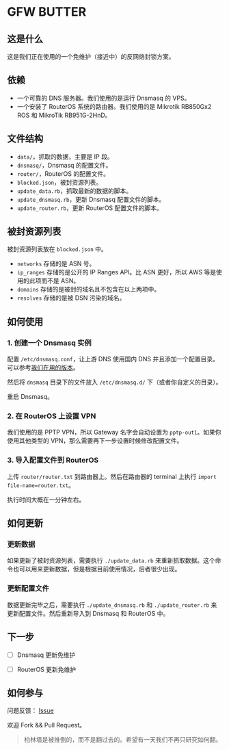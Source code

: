 GFW BUTTER
==========

这是什么
--------

这是我们正在使用的一个免维护（接近中）的反网络封锁方案。

依赖
----

- 一个可靠的 DNS 服务器。我们使用的是运行 Dnsmasq 的 VPS。
- 一个安装了 RouterOS 系统的路由器。我们使用的是 Mikrotik RB850Gx2 ROS 和 MikroTik RB951G-2HnD。


文件结构
--------

- `data/`，抓取的数据，主要是 IP 段。
- `dnsmasq/`，Dnsmasq 的配置文件。
- `router/`，RouterOS 的配置文件。
- `blocked.json`，被封资源列表。
- `update_data.rb`，抓取最新的数据的脚本。
- `update_dnsmasq.rb`，更新 Dnsmasq 配置文件的脚本。
- `update_router.rb`，更新 RouterOS 配置文件的脚本。

被封资源列表
------------

被封资源列表放在 `blocked.json` 中。

- `networks` 存储的是 ASN 号。
- `ip_ranges` 存储的是公开的 IP Ranges API。比 ASN 更好，所以 AWS 等是使用的此项而不是 ASN。
- `domains` 存储的是被封的域名且不包含在以上两项中。
- `resolves` 存储的是被 DSN 污染的域名。

如何使用
--------

### 1. 创建一个 Dnsmasq 实例

配置 `/etc/dnsmasq.conf`，让上游 DNS 使用国内 DNS 并且添加一个配置目录。可以参考[我们在用的版本](https://gist.github.com/pragbyte/cf499ad301b78689d256)。

然后将 `dnsmasq` 目录下的文件放入 `/etc/dnsmasq.d/` 下（或者你自定义的目录）。

重启 Dnsmasq。

### 2. 在 RouterOS 上设置 VPN

我们使用的是 PPTP VPN，所以 Gateway 名字会自动设置为 `pptp-out1`。如果你使用其他类型的 VPN，那么需要再下一步设置时候修改配置文件。

### 3. 导入配置文件到 RouterOS

上传 `router/router.txt` 到路由器上。然后在路由器的 terminal 上执行 `import file-name=router.txt`。

执行时间大概在一分钟左右。

如何更新
--------

### 更新数据

如果更新了被封资源列表，需要执行 `./update_data.rb` 来重新抓取数据。这个命令也可以用来更新数据，但是根据目前使用情况，后者很少出现。

### 更新配置文件

数据更新完毕之后，需要执行 `./update_dnsmasq.rb` 和 `./update_router.rb` 来更新配置文件。然后重新导入到 Dnsmasq 和 RouterOS 中。

下一步
------

- [ ] Dnsmasq 更新免维护
- [ ] RouterOS 更新免维护


如何参与
--------

问题反馈： [Issue](https://github.com/pragbyte/gfw-butter/issues)

欢迎 Fork && Pull Request。

> 柏林墙是被推倒的，而不是翻过去的。希望有一天我们不再只研究如何翻。
